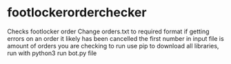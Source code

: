 # footlockerorderchecker
Checks footlocker order
Change orders.txt to required format
if getting errors on an order it likely has been cancelled
the first number in input file is amount of orders you are checking
to run use pip to download all libraries, run with python3
run bot.py file
